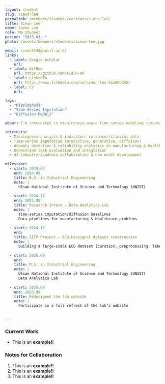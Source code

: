 ```yaml
---
layout: student
slug: sieun-lee
permalink: /members/students/contents/sieun-lee/
title: Sieun Lee
name: Sieun Lee
role: MS Student
period: "2025.03 —"
photo: /assets/members/students/sieun-lee.jpg

email: sieun5548@unist.ac.kr
links:
  - label: Google Scholar
    url: 
  - label: GitHub
    url: https://github.com/sieun-00
  - label: LinkedIn
    url: https://www.linkedin.com/in/sieun-lee-5ba02b345/
  - label: CV
    url: 

tags:
  - "Missingness"
  - "Time-Series Imputation"
  - "Diffusion Models"

about: I'm interested in missingness-aware time-series modeling (imputation, diffusion, downstream) across manufacturing and healthcare, as well as AI industry–academia projects and new model development.

interests:
  - Missingness analysis & indicators in sensor/clinical data
  - Time-series imputation (predictive, generative, diffusion)
  - Anomaly detection & reliability analytics in manufacturing & healthcare
  - Downstream task evaluation and integration
  - AI industry–academia collaboration & new model development
    
milestone:
  - start: 2019.02
    end: 2024.08
    title: B.S. in Industrial Engineering
    note: |
      Ulsan National Institute of Science and Technology (UNIST)
    
  - start: 2024.12
    end: 2025.08
    title: Research Intern — Data Analytics Lab
    note: |
      Time-series imputation/diffusion baselines
      Data pipelines for manufacturing & healthcare problems
    
  - start: 2024.12
    end:
    title: IITP Project — ECG biosignal dataset construction
    note: |
      Building a large-scale ECG dataset (curation, preprocessing, labeling protocol)
    
  - start: 2025.09
    end: 
    title: M.S. in Industrial Engineering
    note: |
      Ulsan National Institute of Science and Technology (UNIST)
      Data Analytics Lab
    
  - start: 2025.09
    end: 2025.09
    title: Redesigned the lab website
    note: |
      Participate in a full refresh of the lab’s website


---
```


### Current Work
- This is an **example!!** 
  
### Notes for Collaboration
1. This is an **example!!** 
2. This is an **example!!** 
3. This is an **example!!** 
